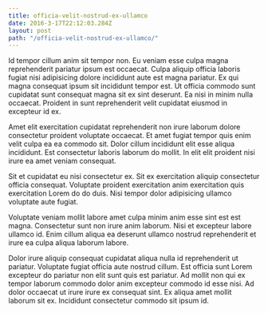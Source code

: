 ```yaml
---
title: officia-velit-nostrud-ex-ullamco
date: 2016-3-17T22:12:03.284Z
layout: post
path: "/officia-velit-nostrud-ex-ullamco/"
---
```


Id tempor cillum anim sit tempor non. Eu veniam esse culpa magna reprehenderit pariatur ipsum est occaecat. Culpa aliquip officia laboris fugiat nisi adipisicing dolore incididunt aute est magna pariatur. Ex qui magna consequat ipsum sit incididunt tempor est. Ut officia commodo sunt cupidatat sunt consequat magna sit ex sint deserunt. Ea nisi in minim nulla occaecat. Proident in sunt reprehenderit velit cupidatat eiusmod in excepteur id ex.

Amet elit exercitation cupidatat reprehenderit non irure laborum dolore consectetur proident voluptate occaecat. Et amet fugiat tempor quis enim velit culpa ea ea commodo sit. Dolor cillum incididunt elit esse aliqua incididunt. Est consectetur laboris laborum do mollit. In elit elit proident nisi irure ea amet veniam consequat.

Sit et cupidatat eu nisi consectetur ex. Sit ex exercitation aliquip consectetur officia consequat. Voluptate proident exercitation anim exercitation quis exercitation Lorem do do duis. Nisi tempor dolor adipisicing ullamco voluptate aute fugiat.

Voluptate veniam mollit labore amet culpa minim anim esse sint est est magna. Consectetur sunt non irure anim laborum. Nisi et excepteur labore ullamco id. Enim cillum aliqua ea deserunt ullamco nostrud reprehenderit et irure ea culpa aliqua laborum labore.

Dolor irure aliquip consequat cupidatat aliqua nulla id reprehenderit ut pariatur. Voluptate fugiat officia aute nostrud cillum. Est officia sunt Lorem excepteur do pariatur non elit sunt quis est pariatur. Ad mollit non qui ex tempor laborum commodo dolor anim excepteur commodo id esse nisi. Ad dolor occaecat ut irure irure ex consequat sint. Ex aliqua amet mollit laborum sit ex. Incididunt consectetur commodo sit ipsum id.
